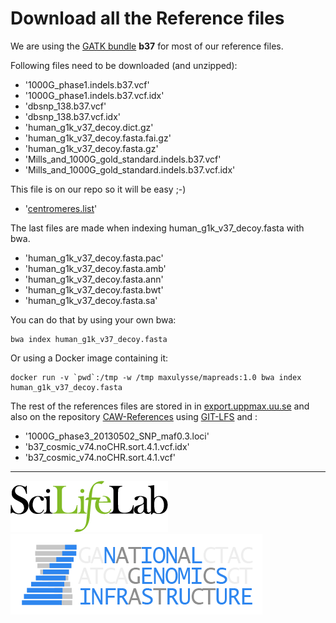 # Download all the Reference files

We are using the [GATK bundle](https://software.broadinstitute.org/gatk/download/bundle) **b37** for most of our reference files.

Following files need to be downloaded (and unzipped):

- '1000G_phase1.indels.b37.vcf'
- '1000G_phase1.indels.b37.vcf.idx'
- 'dbsnp_138.b37.vcf'
- 'dbsnp_138.b37.vcf.idx'
- 'human_g1k_v37_decoy.dict.gz'
- 'human_g1k_v37_decoy.fasta.fai.gz'
- 'human_g1k_v37_decoy.fasta.gz'
- 'Mills_and_1000G_gold_standard.indels.b37.vcf'
- 'Mills_and_1000G_gold_standard.indels.b37.vcf.idx'

This file is on our repo so it will be easy ;-)

- '[centromeres.list](https://raw.githubusercontent.com/SciLifeLab/CAW/master/repeats/centromeres.list)'

The last files are made when indexing human_g1k_v37_decoy.fasta with bwa.

- 'human_g1k_v37_decoy.fasta.pac'
- 'human_g1k_v37_decoy.fasta.amb'
- 'human_g1k_v37_decoy.fasta.ann'
- 'human_g1k_v37_decoy.fasta.bwt'
- 'human_g1k_v37_decoy.fasta.sa'

You can do that by using your own bwa:

```
bwa index human_g1k_v37_decoy.fasta
```

Or using a Docker image containing it:

```
docker run -v `pwd`:/tmp -w /tmp maxulysse/mapreads:1.0 bwa index human_g1k_v37_decoy.fasta
```

The rest of the references files are stored in in [export.uppmax.uu.se](https://export.uppmax.uu.se/b2015110/caw-references/b37/) and also on the repository [CAW-References](https://github.com/MaxUlysse/CAW-References) using [GIT-LFS](https://git-lfs.github.com/) and :

- '1000G_phase3_20130502_SNP_maf0.3.loci'
- 'b37_cosmic_v74.noCHR.sort.4.1.vcf.idx'
- 'b37_cosmic_v74.noCHR.sort.4.1.vcf'

--------------------------------------------------------------------------------

[![](images/SciLifeLab_logo.png "SciLifeLab")][scilifelab-link] [![](images/NGI-final-small.png "NGI")][ngi-link]

[ngi-link]: https://ngisweden.scilifelab.se/
[scilifelab-link]: http://www.scilifelab.se/
